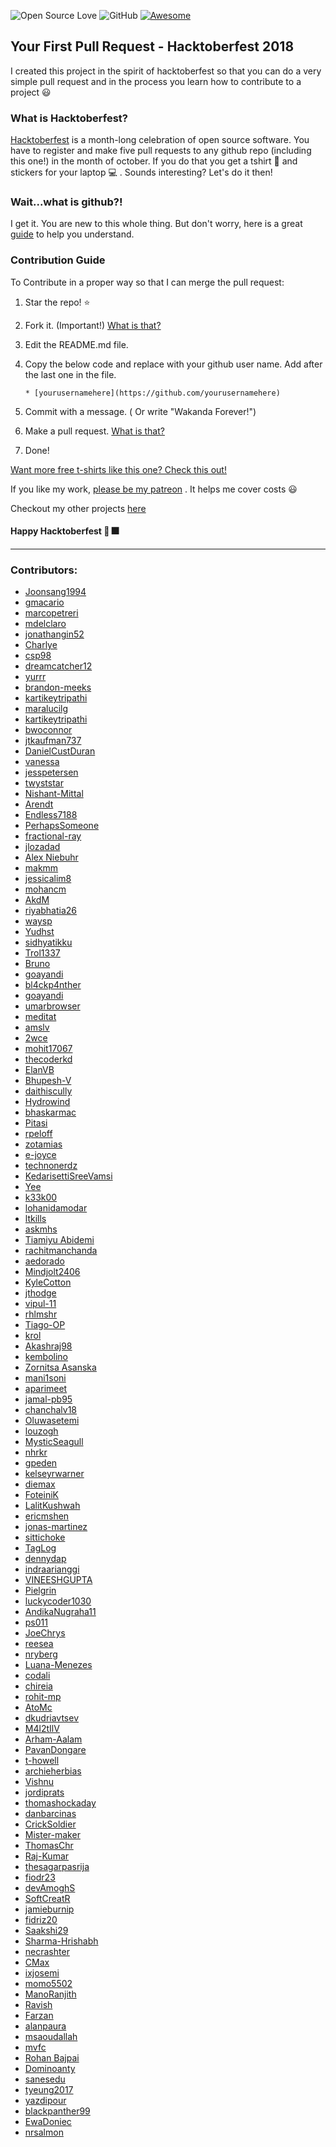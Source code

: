 ![Open Source Love](https://badges.frapsoft.com/os/v2/open-source.svg?v=103) ![GitHub](https://img.shields.io/github/license/mashape/apistatus.svg?style=popout-square) [![Awesome](https://awesome.re/badge-flat.svg)](https://awesome.re)

## Your First Pull Request - Hacktoberfest 2018

I created this project in the spirit of hacktoberfest so that you can do a very simple pull request and in the process you learn how to contribute to a project :smiley:

### What is Hacktoberfest?

[Hacktoberfest](https://hacktoberfest.digitalocean.com/) is a month-long celebration of open source software. You have to register and make five pull requests to any github repo (including this one!) in the month of october. If you do that you get a tshirt :tshirt: and stickers for your laptop :computer: . Sounds interesting? Let's do it then!

### Wait...what is github?!

I get it. You are new to this whole thing. But don't worry, here is a great [guide](https://guides.github.com/activities/hello-world/) to help you understand.

### Contribution Guide

To Contribute in a proper way so that I can merge the pull request:

1. Star the repo! :star:
2. Fork it. (Important!) [What is that?](https://help.github.com/articles/fork-a-repo/)
3. Edit the README.md file.
4. Copy the below code and replace with your github user name. Add after the last one in the file.

   ```
   * [yourusernamehere](https://github.com/yourusernamehere)
   ```

5. Commit with a message. ( Or write "Wakanda Forever!")
6. Make a pull request. [What is that?](https://help.github.com/articles/creating-a-pull-request-from-a-fork/)
7. Done!

[Want more free t-shirts like this one? Check this out!](https://github.com/Joonsang1994/free-tshirts-stickers-and-swag-for-developers)

If you like my work, [please be my patreon](https://www.patreon.com/join/prakashchakraborty?) . It helps me cover costs :smiley:

Checkout my other projects [here](https://github.com/Joonsang1994?tab=repositories)

#### Happy Hacktoberfest :tada: :fireworks:

---

### Contributors:

- [Joonsang1994](https://github.com/Joonsang1994)
- [gmacario](https://github.com/gmacario)
- [marcopetreri](https://github.com/marcopetreri)
- [mdelclaro](https://github.com/mdelclaro)
- [jonathangin52](https://github.com/JonathanGin52)
- [Charlye](https://github.com/costassolla)
- [csp98](https://github.com/csp98)
- [dreamcatcher12](https://github.com/dreamcatcher12)
- [yurrr](https://github.com/yurrr)
- [brandon-meeks](https://github.com/brandon-meeks)
- [kartikeytripathi](https://github.com/kartikeytripathi)
- [maralucilg](https://github.com/maralucilg)
- [kartikeytripathi](https://github.com/kartikeytripathi)
- [bwoconnor](https://github.com/bwoconnor)
- [jtkaufman737](https://github.com/jtkaufman737)
- [DanielCustDuran](https://github.com/DanielCustDuran)
- [vanessa](https://github.com/vanessa)
- [jesspetersen](https://github.com/jesspetersen)
- [twyststar](https://github.com/twyststar)
- [Nishant-Mittal](https://github.com/nishantmittal59)
- [Arendt](https://github.com/Arendt)
- [Endless7188](https://github.com/endless7188)
- [PerhapsSomeone](https://github.com/PerhapsSomeone)
- [fractional-ray](https://github.com/fractional-ray)
- [jlozadad](https://github.com/jlozadad)
- [Alex Niebuhr](https://github.com/alexanderniebuhr)
- [makmm](https://github.com/makmm)
- [jessicalim8](https://github.com/JessicaLim8)
- [mohancm](https://github.com/mohancm)
- [AkdM](https://github.com/AkdM)
- [riyabhatia26](https://github.com/riyabhatia26)
- [waysp](https://github.com/waysp)
- [Yudhst](https://github.com/yudhst)
- [sidhyatikku](https://github.com/sidhyatikku)
- [Trol1337](https://github.com/Trol1337)
- [Bruno](https://github.com/dunderbruno)
- [goayandi](https://github.com/goayandi)
- [bl4ckp4nther](https://github.com/bl4ckp4nther)
- [goayandi](https://github.com/goayandi)
- [umarbrowser](https://github.com/umarbrowser)
- [meditat](https://github.com/meditat)
- [amslv](https://github.com/amslv)
- [2wce](https://github.com/2wce)
- [mohit17067](https://github.com/Mohit17067)
- [thecoderkd](https://github.com/thecoderkd)
- [ElanVB](https://github.com/ElanVB)
- [Bhupesh-V](https://github.com/Bhupesh-V)
- [daithiscully](https://github.com/daithiscully)
- [Hydrowind](https://github.com/Hydrowind)
- [bhaskarmac](https://github.com/bhaskarmac)
- [Pitasi](https://github.com/Pitasi)
- [rpeloff](https://github.com/rpeloff)
- [zotamias](https://github.com/zotamias)
- [e-joyce](https://github.com/e-joyce)
- [technonerdz](https://github.com/technonerdz)
- [KedarisettiSreeVamsi](https://github.com/KedarisettiSreeVamsi)
- [Yee](https://github.com/antonioyee)
- [k33k00](https://github.com/k33k00)
- [lohanidamodar](https://github.com/lohanidamodar)
- [ltkills](http://github.com/ltkills)
- [askmhs](https://github.com/askmhs)
- [Tiamiyu Abidemi](https://github.com/AbidemiT)
- [rachitmanchanda](https://github.com/rachitmanchanda)
- [aedorado](https://github.com/aedorado)
- [Mindjolt2406](https://github.com/Mindjolt2406)
- [KyleCotton](https://github.com/KyleCotton)
- [jthodge](https://github.com/jthodge)
- [vipul-11](https://github.com/vipul-11)
- [rhlmshr](https://github.com/rhlmshr)
- [Tiago-OP](https://github.com/Tiago-OP)
- [krol](https://github.com/krol3)
- [Akashraj98](https://github.com/Akashraj98)
- [kembolino](https://github.com/kembolino)
- [Zornitsa Asanska](https://github.com/ZornitsaAsanska)
- [mani1soni](https://github.com/mani1soni)
- [aparimeet](https://github.com/aparimeet)
- [jamal-pb95](https://github.com/jamal-pb95)
- [chanchalv18](https://github.com/chanchalv18)
- [Oluwasetemi](https://github.com/Oluwasetemi)
- [louzogh](https://github.com/Louzogh)
- [MysticSeagull](https://github.com/Justinborzi)
- [nhrkr](https://github.com/nhrkr)
- [gpeden](https://github.com/gpeden)
- [kelseyrwarner](https://github.com/kelseyrwarner)
- [diemax](https://github.com/diemax)
- [FoteiniK](https://github.com/FoteiniK)
- [LalitKushwah](https://github.com/LalitKushwah)
- [ericmshen](https://github.com/ericmshen)
- [jonas-martinez](https://github.com/jonas-martinez)
- [sittichoke](https://github.com/sittichoke)
- [TagLog](https://github.com/NJOYSoftware)
- [dennydap](https://github.com/dennydap)
- [indraarianggi](https://github.com/indraarianggi)
- [VINEESHGUPTA](https://github.com/VINEESHGUPTA)
- [Pielgrin](https://github.com/Pielgrin)
- [luckycoder1030](https://github.com/luckycoder1030)
- [AndikaNugraha11](https://github.com/AndikaNugraha11)
- [ps011](https://github.com/ps011)
- [JoeChrys](https://github.com/JoeChrys)
- [reesea](https://github.com/reesea)
- [nryberg](https://github.com/nryberg)
- [Luana-Menezes](https://github.com/Luana-Menezes)
- [codali](https://github.com/codali)
- [chireia](https://github.com/chireia)
- [rohit-mp](https://github.com/rohit-mp)
- [AtoMc](https://github.com/AtoMc)
- [dkudriavtsev](https://github.com/dkudriavtsev)
- [M4l2tIlV](https://github.com/M4l2tIlV)
- [Arham-Aalam](https://github.com/Arham-Aalam)
- [PavanDongare](https://github.com/PavanDongare)
- [t-howell](https://github.com/t-howell)
- [archieherbias](https://github.com/archieherbias)
- [Vishnu](https://github.com/vishnuvardhan2005)
- [jordiprats](https://github.com/jordiprats)
- [thomashockaday](https://github.com/thomashockaday)
- [danbarcinas](https://github.com/danbarcinas)
- [CrickSoldier](https://github.com/CrickSoldier)
- [Mister-maker](https://github.com/Mister-maker)
- [ThomasChr](https://github.com/ThomasChr)
- [Raj-Kumar](https://github.com/rajcrk)
- [thesagarpasrija](https://github.com/thesagarpasrija)
- [fiodr23](https://github.com/fiodr23)
- [devAmoghS](https://github.com/devAmoghS)
- [SoftCreatR](https://github.com/SoftCreatR)
- [jamieburnip](https://github.com/jamieburnip)
- [fidriz20](https://github.com/fidriz20)
- [Saakshi29](https://github.com/Saakshi29)
- [Sharma-Hrishabh](https://github.com/Sharma-Hrishabh)
- [necrashter](https://github.com/necrashter)
- [CMax](https://github.com/TheCMaxGuy)
- [ixjosemi](https://github.com/ixjosemi)
- [momo5502](https://github.com/momo5502)
- [ManoRanjith](https://github.com/ManoRanjithK)
- [Ravish](https://github.com/ravish1729)
- [Farzan](https://github.com/scorpion-kali)
- [alanpaura](https://github.com/alanpaura)
- [msaoudallah](https://github.com/msaoudallah)
- [mvfc](https://github.com/mvfc)
- [Rohan Bajpai](https://github.com/bajpairohan6306)
- [Dominoanty](https://github.com/dominoanty)
- [sanesedu](https://github.com/sanesedu)
- [tyeung2017](https://github.com/tyeung2017)
- [yazdipour](https://github.com/yazdipour)
- [blackpanther99](https://github.com/blackpanther99)
- [EwaDoniec](https://github.com/EwaDoniec)
- [nrsalmon](https://github.com/nrsalmon)
